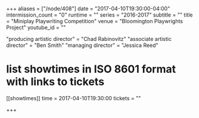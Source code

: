 +++
aliases = ["/node/408"]
date = "2017-04-10T19:30:00-04:00"
intermission_count = "0"
runtime = ""
series = "2016-2017"
subtitle = ""
title = "Miniplay Playwriting Competition"
venue = "Bloomington Playwrights Project"
youtube_id = ""

"producing artistic director" = "Chad Rabinovitz"
"associate artistic director" = "Ben Smith"
"managing director" = "Jessica Reed"

# list showtimes in ISO 8601 format with links to tickets
[[showtimes]]
    time = 2017-04-10T19:30:00
    tickets = ""

+++
